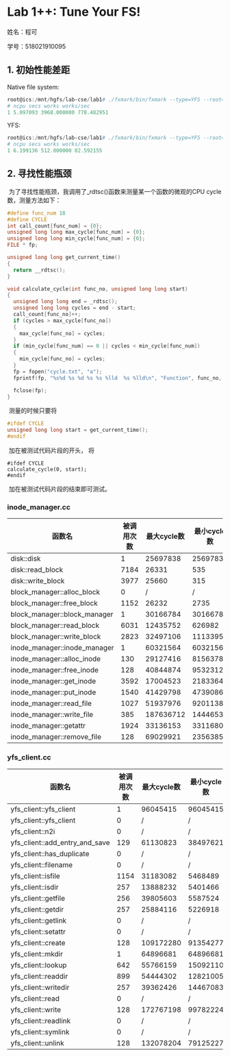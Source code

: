 # Lab 1++: Tune Your FS!

姓名：程可

学号：518021910095



## 1. 初始性能差距

Native file system:

```powershell
root@ics:/mnt/hgfs/lab-cse/lab1# ./fxmark/bin/fxmark --type=YFS --root=./native --ncore=1 --duration=5
# ncpu secs works works/sec 
1 5.097093 3968.000000 778.482951
```

YFS:

```powershell
root@ics:/mnt/hgfs/lab-cse/lab1# ./fxmark/bin/fxmark --type=YFS --root=./yfs1 --ncore=1 --duration=5
# ncpu secs works works/sec 
1 6.199136 512.000000 82.592155
```



## 2. 寻找性能瓶颈

​	为了寻找性能瓶颈，我调用了_rdtsc()函数来测量某一个函数的微观的CPU cycle数，测量方法如下：

```c++
#define func_num 18
#define CYCLE
int call_count[func_num] = {0};
unsigned long long max_cycle[func_num] = {0};
unsigned long long min_cycle[func_num] = {0};
FILE * fp;

unsigned long long get_current_time()
{
  return __rdtsc();
}

void calculate_cycle(int func_no, unsigned long long start)
{
  unsigned long long end = _rdtsc();
  unsigned long long cycles = end - start;
  call_count[func_no]++;
  if (cycles > max_cycle[func_no])
  {
    max_cycle[func_no] = cycles;
  }
  if (min_cycle[func_num] == 0 || cycles < min_cycle[func_num])
  {
    min_cycle[func_no] = cycles;
  }
  fp = fopen("cycle.txt", "a");
  fprintf(fp, "%s%d %s %d %s %s %lld  %s %lld\n", "Function", func_no, "called", call_count[func_no], "times", "Max cycle:", max_cycle[func_no], "Min cycle:", min_cycle[func_no]);

  fclose(fp);
}
```

​	测量的时候只要将

```c++
#ifdef CYCLE
unsigned long long start = get_current_time();
#endif
```

​	加在被测试代码片段的开头， 将

```
#ifdef CYCLE
calculate_cycle(0, start);
#endif
```

​	加在被测试代码片段的结束即可测试。



### inode_manager.cc

| 函数名                       | 被调用次数 | 最大cycle数 | 最小cycle数 |
| ---------------------------- | ---------- | ----------- | ----------- |
| disk::disk                   | 1          | 25697838    | 25697838    |
| disk::read_block             | 7184       | 26331       | 535         |
| disk::write_block            | 3977       | 25660       | 315         |
| block_manager::alloc_block   | 0          | /           | /           |
| block_manager::free_block    | 1152       | 26232       | 2735        |
| block_manager::block_manager | 1          | 30166784    | 30166784    |
| block_manager::read_block    | 6031       | 12435752    | 626982      |
| block_manager::write_block   | 2823       | 32497106    | 1113395     |
| inode_manager::inode_manager | 1          | 60321564    | 60321564    |
| inode_manager::alloc_inode   | 130        | 29127416    | 8156378     |
| inode_manager::free_inode    | 128        | 40844874    | 9532312     |
| inode_manager::get_inode     | 3592       | 17004523    | 2183364     |
| inode_manager::put_inode     | 1540       | 41429798    | 4739086     |
| inode_manager::read_file     | 1027       | 51937976    | 9201138     |
| inode_manager::write_file    | 385        | 187636712   | 14446537    |
| inode_manager::getattr       | 1924       | 33136153    | 3311680     |
| inode_manager::remove_file   | 128        | 69029921    | 23563854    |



### yfs_client.cc

| 函数名                         | 被调用次数 | 最大cycle数 | 最小cycle数 |
| ------------------------------ | ---------- | ----------- | ----------- |
| yfs_client::yfs_client         | 1          | 96045415    | 96045415    |
| yfs_client::yfs_client         | 0          | /           | /           |
| yfs_client::n2i                | 0          | /           | /           |
| yfs_client::add_entry_and_save | 129        | 61130823    | 38497621    |
| yfs_client::has_duplicate      | 0          | /           | /           |
| yfs_client::filename           | 0          | /           | /           |
| yfs_client::isfile             | 1154       | 31183082    | 5468489     |
| yfs_client::isdir              | 257        | 13888232    | 5401466     |
| yfs_client::getfile            | 256        | 39805603    | 5587524     |
| yfs_client::getdir             | 257        | 25884116    | 5226918     |
| yfs_client::getlink            | 0          | /           | /           |
| yfs_client::setattr            | 0          | /           | /           |
| yfs_client::create             | 128        | 109172280   | 91354277    |
| yfs_client::mkdir              | 1          | 64896681    | 64896681    |
| yfs_client::lookup             | 642        | 55766159    | 15092110    |
| yfs_client::readdir            | 899        | 54444302    | 12821005    |
| yfs_client::writedir           | 257        | 39362426    | 14467083    |
| yfs_client::read               | 0          | /           | /           |
| yfs_client::write              | 128        | 172767198   | 99782224    |
| yfs_client::readlink           | 0          | /           | /           |
| yfs_client::symlink            | 0          | /           | /           |
| yfs_client::unlink             | 128        | 132078204   | 79125227    |

